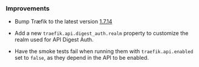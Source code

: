 ### Improvements

- Bump Træfik to the latest version [1.7.14](https://github.com/containous/traefik/releases/tag/v1.7.14)

- Add a new `traefik.api.digest_auth.realm` property to customize the realm used for API Digest Auth.

- Have the smoke tests fail when running them with `traefik.api.enabled` set to `false`, as they depend in the API to be enabled.
